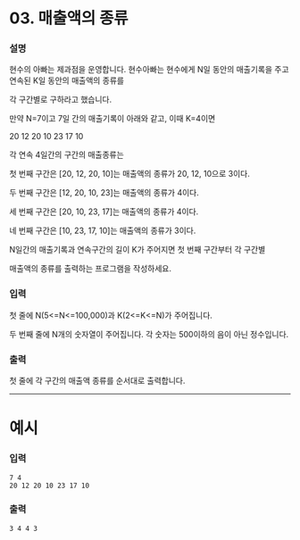 # 03. 매출액의 종류
### 설명

현수의 아빠는 제과점을 운영합니다. 현수아빠는 현수에게 N일 동안의 매출기록을 주고 연속된 K일 동안의 매출액의 종류를

각 구간별로 구하라고 했습니다.

만약 N=7이고 7일 간의 매출기록이 아래와 같고, 이때 K=4이면

20 12 20 10 23 17 10

각 연속 4일간의 구간의 매출종류는

첫 번째 구간은 [20, 12, 20, 10]는 매출액의 종류가 20, 12, 10으로 3이다.

두 번째 구간은 [12, 20, 10, 23]는 매출액의 종류가 4이다.

세 번째 구간은 [20, 10, 23, 17]는 매출액의 종류가 4이다.

네 번째 구간은 [10, 23, 17, 10]는 매출액의 종류가 3이다.

N일간의 매출기록과 연속구간의 길이 K가 주어지면 첫 번째 구간부터 각 구간별

매출액의 종류를 출력하는 프로그램을 작성하세요.


### 입력

첫 줄에 N(5<=N<=100,000)과 K(2<=K<=N)가 주어집니다.

두 번째 줄에 N개의 숫자열이 주어집니다. 각 숫자는 500이하의 음이 아닌 정수입니다.


### 출력

첫 줄에 각 구간의 매출액 종류를 순서대로 출력합니다.

---
# 예시
### 입력
```
7 4
20 12 20 10 23 17 10
```

### 출력
```
3 4 4 3
```